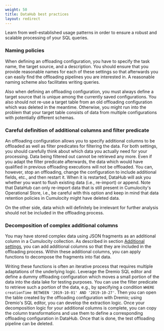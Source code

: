```yaml
---
weight: 50
title: DataHub best practices
layout: redirect
---
```


Learn from well-established usage patterns in order to ensure a robust and scalable processing of your SQL queries.

### Naming policies

When defining an offloading configuration, you have to specify the task name, the target source, and a description. You should ensure that you provide reasonable names for each of these settings so that afterwards you can easily find the offloading pipelines you are interested in. A reasonable naming scheme also facilitates writing queries.

Also when defining an offloading configuration, you must always define a target source that is unique among the currently saved configurations. You also should not re-use a target table from an old offloading configuration which was deleted in the meantime. Otherwise, you might run into the problem that your target table consists of data from multiple configurations with potentially different schemas.

### Careful definition of additional columns and filter predicate

An offloading configuration allows you to specify additional columns to be offloaded as well as filter predicates for filtering the data. For both settings, you should carefully think about which data you actually need for your processing. Data being filtered out cannot be retrieved any more. Even if you adapt the filter predicate afterwards, the data which would have qualified in previous offloading executions will not be offloaded. You can, however, stop an offloading, change the configuration to include additional fields, etc., and then restart it. When it is restarted, DataHub will ask you whether you want to flush existing data (i.e., re-import) or append. Note that DataHub can only re-import data that is still present in Cumulocity's Operational Store, i.e., be careful with this option and keep in mind that data retention policies in Cumulocity might have deleted data.

On the other side, data which will definitely be irrelevant for further analysis should not be included in the offloading process.

### Decomposition of complex additional columns

You may have stored complex data using JSON fragments as an additional column in a Cumulocity collection. As described in section [Additional settings](/datahub/configuring-offloaded#basic-functionality-additional-settings), you can add additional columns so that they are included in the offloading process. Within these additional columns, you can apply functions to decompose the fragments into flat data.

Writing these functions is often an iterative process that requires multiple adaptations of the underlying logic. Leverage the Dremio SQL editor and define a dummy offloading configuration which moves a small portion of the data into the data lake for testing purposes. You can use the filter predicate to retrieve such a portion of the data, e.g., by specifying a condition `WHERE creationTime BETWEEN '2019-10-01' AND '2019-10-27'`. Then you can open the table created by the offloading configuration with Dremio; using Dremio's SQL editor, you can develop the extraction logic.  Once your decomposition logic for your additional columns is complete, you can copy the column transformations and use them to define a corresponding offloading configuration in DataHub. Once that is done, the test offloading pipeline can be deleted.